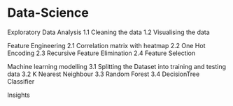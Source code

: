 # Data-Science
Exploratory Data Analysis
    1.1 Cleaning the data
    1.2 Visualising the data

Feature Engineering
    2.1 Correlation matrix with heatmap
    2.2 One Hot Encoding
    2.3 Recursive Feature Elimination
    2.4 Feature Selection

Machine learning modelling
    3.1 Splitting the Dataset into training and testing data
    3.2 K Nearest Neighbour
    3.3 Random Forest
    3.4 DecisionTree Classifier

Insights

